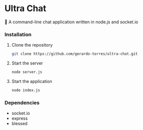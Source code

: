 # Ultra Chat

:speech_balloon: A command-line chat application written in node.js and socket.io

### Installation
1. Clone the repository
    ```bash
    git clone https://github.com/gerardo-torres/ultra-chat.git
    ```
2. Start the server
    ```bash
    node server.js
    ```
3. Start the application
    ```bash
    node index.js
    ```

### Dependencies
- socket.io
- express
- blessed
